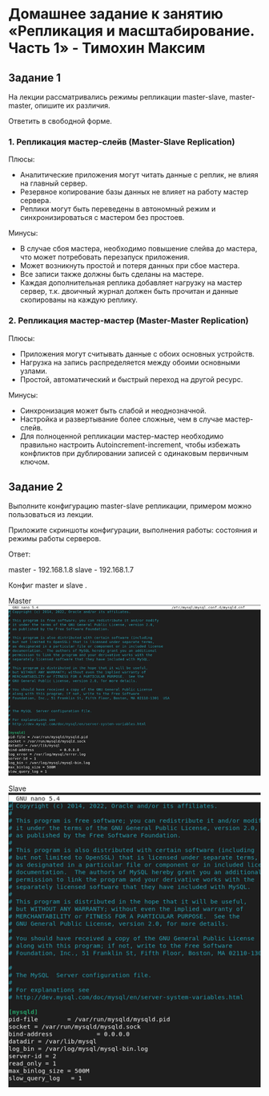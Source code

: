 # Домашнее задание к занятию «Репликация и масштабирование. Часть 1» - Тимохин Максим

## Задание 1

На лекции рассматривались режимы репликации master-slave, master-master, опишите их различия.

Ответить в свободной форме.

### 1. Репликация мастер-слейв (Master-Slave Replication)

Плюсы:

- Аналитические приложения могут читать данные с реплик, не влияя на главный сервер.
- Резервное копирование базы данных не влияет на работу мастер сервера.
- Реплики могут быть переведены в автономный режим и синхронизироваться с мастером без простоев.

Минусы:

- В случае сбоя мастера, необходимо повышение слейва до мастера, что может потребовать перезапуск приложения.
- Может возникнуть простой и потеря данных при сбое мастера.
- Все записи также должны быть сделаны на мастере.
- Каждая дополнительная реплика добавляет нагрузку на мастер сервер, т.к. двоичный журнал должен быть прочитан и данные скопированы на каждую реплику.

### 2. Репликация мастер-мастер (Master-Master Replication) 

Плюсы:
- Приложения могут считывать данные с обоих основных устройств.
- Нагрузка на запись распределяется между обоими основными узлами.
- Простой, автоматический и быстрый переход на другой ресурс.

Минусы:
- Синхронизация может быть слабой и неоднозначной.
- Настройка и развертывание более сложные, чем в случае мастер-слейв.
- Для полноценной репликации мастер-мастер необходимо правильно настроить Autoincrement-increment, чтобы избежать конфликтов при дублировании записей с одинаковым первичным ключом.

## Задание 2

Выполните конфигурацию master-slave репликации, примером можно пользоваться из лекции.

Приложите скриншоты конфигурации, выполнения работы: состояния и режимы работы серверов.

Ответ:

master - 192.168.1.8
slave - 192.168.1.7

Конфиг master и slave .

Master
![master](https://github.com/MrAgrippa/bd-ib-homework/blob/main/img/12-06/master.PNG)

Slave
![slave](https://github.com/MrAgrippa/bd-ib-homework/blob/main/img/12-06/slave.PNG)

